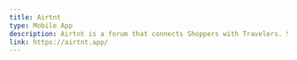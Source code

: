 ```yaml
---
title: Airtnt
type: Mobile App
description: Airtnt is a forum that connects Shoppers with Travelers. So the Travelers can earn money by delivering Shoppers items with their available space.
link: https://airtnt.app/
---
```

